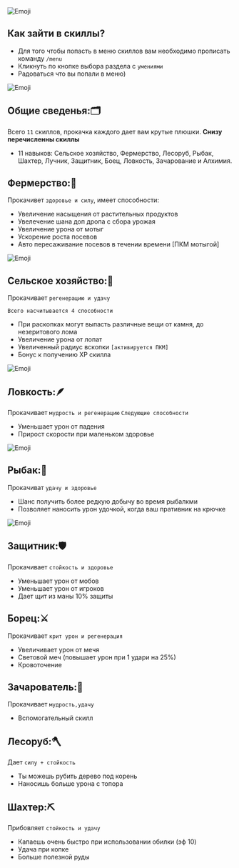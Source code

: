 <img src="https://cdn.discordapp.com/attachments/1196506346913271968/1302947597782351932/2024-11-04_13.45.55-round-corners.png?ex=6729f802&is=6728a682&hm=686aeae68564012512ce88c2c05425b8110b44a12717c426557c831bb0c101e7&" alt="Emoji">

## Как зайти в скиллы?
* Для того чтобы попасть в меню скиллов вам необходимо прописать команду `/menu`
* Кликнуть по кнопке выбора раздела с `умениями`
* Радоваться что вы попали в меню)

<img src="https://cdn.discordapp.com/attachments/1196506346913271968/1304435920971497532/rounded-in-photoretrica.png?ex=672f621e&is=672e109e&hm=ee86e13ea7f74b405444ac98e81dbd6b30b81efa3381fc146d8ed1805e5b018d&" alt="Emoji">

## Общие сведенья:🗂️
Всего `11` скиллов, прокачка каждого дает вам крутые плюшки. **Снизу перечисленны скиллы**

* 11 навыков: Сельское хозяйство, Фермерство, Лесоруб, Рыбак, Шахтер, Лучник, Защитник, Боец, Ловкость, Зачарование и Алхимия.

## Фермерство:🐽
Прокачивет `здоровье и силу`, имеет способности:

* Увеличение насыщения от растительных продуктов
* Увелечение шана доп дропа с сбора урожая
* Увеличение урона от мотыг
* Ускорение роста посевов
* Авто пересаживание посевов в течении времени [ПКМ мотыгой]
<img src="https://cdn.discordapp.com/attachments/1196506346913271968/1302769592934076528/IMG_20241104_020101.png?ex=6729523b&is=672800bb&hm=170732422d0aff183b046125fc8e57e2ad7cfdb220cdc6c5b9a597feea98cc6a&" alt="Emoji">

## Сельское хозяйство:🪻
Прокачивает `регенерацию и удачу`

`Всего насчитывается 4 способности`
* При раскопках могут выпасть различные вещи от камня, до незеритового лома
* Увеличение урона от лопат
* Увеличенный радиус вскопки `[активируется ПКМ]`
* Бонус к получению XP скилла
<img src="https://cdn.discordapp.com/attachments/1196506346913271968/1302769592934076528/IMG_20241104_020101.png?ex=6729523b&is=672800bb&hm=170732422d0aff183b046125fc8e57e2ad7cfdb220cdc6c5b9a597feea98cc6a&" alt="Emoji">

## Ловкость:🪶
Прокачивает `мудрость и регенерацию`
`Следующие способности`
* Уменьшает урон от падения
* Прирост скорости при маленьком здоровье
<img src="https://cdn.discordapp.com/attachments/1196506346913271968/1302769592934076528/IMG_20241104_020101.png?ex=6729523b&is=672800bb&hm=170732422d0aff183b046125fc8e57e2ad7cfdb220cdc6c5b9a597feea98cc6a&" alt="Emoji">

## Рыбак:🎣

Прокачиват `удачу и здоровье`
* Шанс получить более редкую добычу во время рыбалкми
* Позволяет наносить урон удочкой, когда ваш пративник на крючке
<img src="https://cdn.discordapp.com/attachments/1196506346913271968/1302769592934076528/IMG_20241104_020101.png?ex=6729523b&is=672800bb&hm=170732422d0aff183b046125fc8e57e2ad7cfdb220cdc6c5b9a597feea98cc6a&" alt="Emoji">

## Защитник:🛡️
Прокачивает `стойкость и здоровье`
* Уменьшает урон от мобов
* Уменьшает урон от игроков
* Дает щит из маны 10% защиты

## Борец:⚔️
Прокачивает `крит урон и регенерация`
* Увеличивает урон от мечя
* Световой меч (повышает урон при 1 удари на 25%)
* Кровоточение

## Зачарователь:📖
Прокачивает `мудрость,удачу`
* Вспомогательный скилл 

## Лесоруб:🪓
Дает `силу + стойкость`
* Ты можешь рубить дерево под корень
* Наносишь больше урона с топора

## Шахтер:⛏️
Прибовляет `стойкость и удачу`
* Капаешь очень быстро при использовании обилки (эф 10)
* Удача при копке
* Больше полезной руды